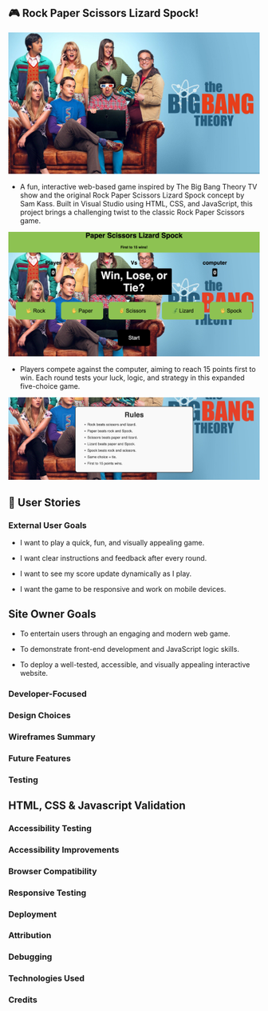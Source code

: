 ## 🎮 Rock Paper Scissors Lizard Spock!

![image](images/thebigbang1.jpg)

- A fun, interactive web-based game inspired by The Big Bang Theory TV show and the original Rock Paper Scissors Lizard Spock concept by Sam Kass.
Built in Visual Studio using HTML, CSS, and JavaScript, this project brings a challenging twist to the classic Rock Paper Scissors game.

![image](images/homepage1.png)

- Players compete against the computer, aiming to reach 15 points first to win. Each round tests your luck, logic, and strategy in this expanded five-choice game.

![image](images/homepagerules.png)

## 🧭 User Stories

### External User Goals

- I want to play a quick, fun, and visually appealing game.

- I want clear instructions and feedback after every round.

- I want to see my score update dynamically as I play.

- I want the game to be responsive and work on mobile devices.

## Site Owner Goals

- To entertain users through an engaging and modern web game.

- To demonstrate front-end development and JavaScript logic skills.

- To deploy a well-tested, accessible, and visually appealing interactive website.

### Developer-Focused

### Design Choices

### Wireframes Summary

### Future Features

### Testing

## HTML, CSS & Javascript Validation

### Accessibility Testing

### Accessibility Improvements

### Browser Compatibility

### Responsive Testing

### Deployment

### Attribution

### Debugging

### Technologies Used

### Credits